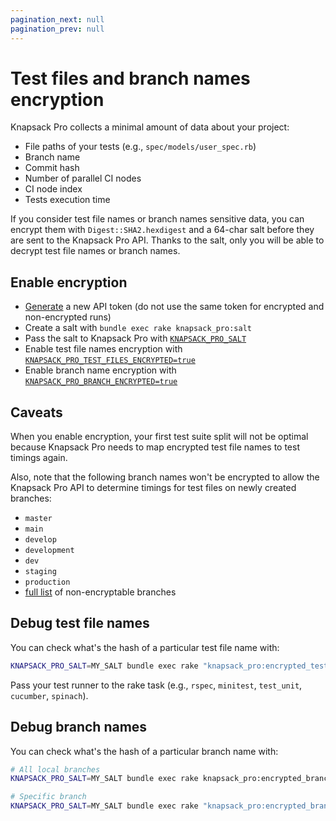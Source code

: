 ```yaml
---
pagination_next: null
pagination_prev: null
---
```


# Test files and branch names encryption

Knapsack Pro collects a minimal amount of data about your project:

- File paths of your tests (e.g., `spec/models/user_spec.rb`)
- Branch name
- Commit hash
- Number of parallel CI nodes
- CI node index
- Tests execution time

If you consider test file names or branch names sensitive data, you can encrypt them with `Digest::SHA2.hexdigest` and a 64-char salt before they are sent to the Knapsack Pro API. Thanks to the salt, only you will be able to decrypt test file names or branch names.

## Enable encryption

- [Generate](https://knapsackpro.com/dashboard) a new API token (do not use the same token for encrypted and non-encrypted runs)
- Create a salt with `bundle exec rake knapsack_pro:salt`
- Pass the salt to Knapsack Pro with [`KNAPSACK_PRO_SALT`](/ruby/reference/#knapsack_pro_salt)
- Enable test file names encryption with [`KNAPSACK_PRO_TEST_FILES_ENCRYPTED=true`](/ruby/reference/#knapsack_pro_test_files_encrypted)
- Enable branch name encryption with [`KNAPSACK_PRO_BRANCH_ENCRYPTED=true`](/ruby/reference/#knapsack_pro_branch_encrypted)

## Caveats

When you enable encryption, your first test suite split will not be optimal because Knapsack Pro needs to map encrypted test file names to test timings again.

Also, note that the following branch names won't be encrypted to allow the Knapsack Pro API to determine timings for test files on newly created branches:
- `master`
- `main`
- `develop`
- `development`
- `dev`
- `staging`
- `production`
- [full list](https://github.com/KnapsackPro/knapsack_pro-ruby/blob/master/lib/knapsack_pro/crypto/branch_encryptor.rb) of non-encryptable branches

## Debug test file names

You can check what's the hash of a particular test file name with:

```bash
KNAPSACK_PRO_SALT=MY_SALT bundle exec rake "knapsack_pro:encrypted_test_file_names[rspec]"
```

Pass your test runner to the rake task (e.g., `rspec`, `minitest`, `test_unit`, `cucumber`, `spinach`).

## Debug branch names

You can check what's the hash of a particular branch name with:

```bash
# All local branches
KNAPSACK_PRO_SALT=MY_SALT bundle exec rake knapsack_pro:encrypted_branch_names

# Specific branch
KNAPSACK_PRO_SALT=MY_SALT bundle exec rake "knapsack_pro:encrypted_branch_names[MY_UNENCRYPTED_BRANCH_NAME]"
```
